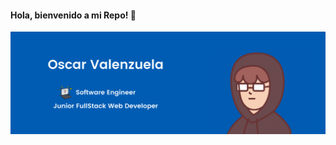 #### Hola, bienvenido a mi Repo! 👋

<p>
  <img align="center" src="https://raw.githubusercontent.com/oscarvalenzuela25/oscarvalenzuela25/main/Logo.png">
<p>

<!--
**oscarvalenzuela25/oscarvalenzuela25** is a ✨ _special_ ✨ repository because its `README.md` (this file) appears on your GitHub profile.

Here are some ideas to get you started:

- 🔭 I’m currently working on ...
- 🌱 I’m currently learning ...
- 👯 I’m looking to collaborate on ...
- 🤔 I’m looking for help with ...
- 💬 Ask me about ...
- 📫 How to reach me: ...
- 😄 Pronouns: ...
- ⚡ Fun fact: ...
-->
